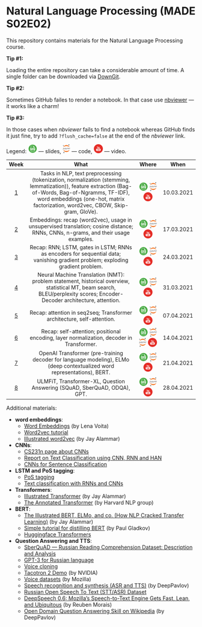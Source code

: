 # Natural Language Processing (MADE S02E02)
This repository contains materials for the Natural Language Processing course.

**Tip #1:**

Loading the entire repository can take a considerable amount of time. A single folder can be downloaded via [DownGit](https://downgit.github.io/).

**Tip #2:**

Sometimes GitHub failes to render a notebook. In that case use [nbviewer](https://nbviewer.jupyter.org/) — it works like a charm!

**Tip #3:**

In those cases when *nbviewer* fails to find a notebook whereas GitHub finds it just fine, try to add `?flush_cache=false` at the end of the *nbviewer* link.

Legend: ![](https://github.com/Illumaria/made-deep-learning/blob/master/icons/pdf.png) — slides, ![](https://github.com/Illumaria/made-deep-learning/blob/master/icons/jupyter.png) — code, ![](https://github.com/Illumaria/made-deep-learning/blob/master/icons/youtube.png) — video.

Week | What | Where | When
:--: | :--: | :---: | :--:
[1](https://data.mail.ru/curriculum/program/lesson/16177/) | Tasks in NLP, text preprocessing (tokenization, normalization (stemming, lemmatization)), feature extraction (Bag-of-Words, Bag-of-Ngramms, TF-IDF), word embeddings (one-hot, matrix factorization, word2vec, CBOW, Skip-gram, GloVe). | [![](https://github.com/Illumaria/made-deep-learning/blob/master/icons/pdf.png)](https://github.com/Illumaria/made-natural-language-processing/blob/master/01-word-embeddings/01_word_embeddings.pdf) [![](https://github.com/Illumaria/made-deep-learning/blob/master/icons/jupyter.png)](https://nbviewer.jupyter.org/github/Illumaria/made-natural-language-processing/blob/master/01-word-embeddings/01_word_embeddings.ipynb) [![](https://github.com/Illumaria/made-deep-learning/blob/master/icons/youtube.png)](https://youtu.be/UARNjbAF5x4) | 10.03.2021
[2](https://data.mail.ru/curriculum/program/lesson/16178/) | Embeddings: recap (word2vec), usage in unsupervised translation; cosine distance; RNNs, CNNs, n-grams, and their usage examples. | [![](https://github.com/Illumaria/made-deep-learning/blob/master/icons/pdf.png)](https://github.com/Illumaria/made-natural-language-processing/blob/master/02-cnn-for-texts-and-more-embeddings/02_cnn_for_texts_and_more_embeddings.pdf) [![](https://github.com/Illumaria/made-deep-learning/blob/master/icons/jupyter.png)](https://nbviewer.jupyter.org/github/Illumaria/made-natural-language-processing/blob/master/02-cnn-for-texts-and-more-embeddings/02_cnn_for_texts.ipynb) [![](https://github.com/Illumaria/made-deep-learning/blob/master/icons/youtube.png)](https://youtu.be/4MkfeS3Sn2Y) | 17.03.2021
[3](https://data.mail.ru/curriculum/program/lesson/16179/) | Recap: RNN; LSTM, gates in LSTM; RNNs as encoders for sequential data; vanishing gradient problem; exploding gradient problem. | [![](https://github.com/Illumaria/made-deep-learning/blob/master/icons/pdf.png)](https://github.com/Illumaria/made-natural-language-processing/blob/master/03-lstm-gru-vanishing-gradient/03_lstm_gru_vanishing_gradient.pdf) [![](https://github.com/Illumaria/made-deep-learning/blob/master/icons/jupyter.png)](https://nbviewer.jupyter.org/github/Illumaria/made-natural-language-processing/blob/master/03-lstm-gru-vanishing-gradient/03_bilstm_for_pos_tagging.ipynb) [![](https://github.com/Illumaria/made-deep-learning/blob/master/icons/youtube.png)](https://youtu.be/fBROi7v6QNM) | 24.03.2021
[4](https://data.mail.ru/curriculum/program/lesson/16180/) | Neural Machine Translation (NMT): problem statement, historical overview, statistical MT, beam search, BLEU/perplexity scores; Encoder-Decoder architecture, attention. | [![](https://github.com/Illumaria/made-deep-learning/blob/master/icons/pdf.png)](https://github.com/Illumaria/made-natural-language-processing/blob/master/04-machine-translation-and-attention/04_machine_translation_and_attention.pdf) [![](https://github.com/Illumaria/made-deep-learning/blob/master/icons/jupyter.png)](https://nbviewer.jupyter.org/github/Illumaria/made-natural-language-processing/blob/master/04-machine-translation-and-attention/04_attention_basics.ipynb) [![](https://github.com/Illumaria/made-deep-learning/blob/master/icons/youtube.png)](https://youtu.be/2ExTrSrCoKs) | 31.03.2021
[5](https://data.mail.ru/curriculum/program/lesson/16181/) | Recap: attention in seq2seq; Transformer architecture, self-attention. | [![](https://github.com/Illumaria/made-deep-learning/blob/master/icons/pdf.png)](https://github.com/Illumaria/made-natural-language-processing/blob/master/05-self-attention-and-transformer/05_self_attention_and_transformer.pdf) [![](https://github.com/Illumaria/made-deep-learning/blob/master/icons/jupyter.png)](https://nbviewer.jupyter.org/github/Illumaria/made-natural-language-processing/blob/master/05-self-attention-and-transformer/05_tensorboard_and_char_level_machine_translation.ipynb) [![](https://github.com/Illumaria/made-deep-learning/blob/master/icons/youtube.png)](https://youtu.be/938KmoCXh84) | 07.04.2021
[6](https://data.mail.ru/curriculum/program/lesson/16182/) | Recap: self-attention; positional encoding, layer normalization, decoder in Transformer. | [![](https://github.com/Illumaria/made-deep-learning/blob/master/icons/pdf.png)](https://github.com/Illumaria/made-natural-language-processing/blob/master/06-transformer-and-positional-encoding/06_transformer_and_positional_encoding.pdf) [![](https://github.com/Illumaria/made-deep-learning/blob/master/icons/jupyter.png)](https://nbviewer.jupyter.org/github/Illumaria/made-natural-language-processing/blob/master/06-transformer-and-positional-encoding/06_positional_encoding.ipynb) [![](https://github.com/Illumaria/made-deep-learning/blob/master/icons/jupyter.png)](https://nbviewer.jupyter.org/github/Illumaria/made-natural-language-processing/blob/master/06-transformer-and-positional-encoding/06_seq2seq_nmt_and_tensorboard.ipynb) [![](https://github.com/Illumaria/made-deep-learning/blob/master/icons/youtube.png)](https://youtu.be/6iPcuIcF7Qg) | 14.04.2021
[7](https://data.mail.ru/curriculum/program/lesson/16183/) | OpenAI Transformer (pre-training decoder for language modeling), ELMo (deep contextualized word representations), BERT. | [![](https://github.com/Illumaria/made-deep-learning/blob/master/icons/pdf.png)](https://github.com/Illumaria/made-natural-language-processing/blob/master/07-context-based-embeddings-and-bert/07_bert.pdf) [![](https://github.com/Illumaria/made-deep-learning/blob/master/icons/jupyter.png)](https://nbviewer.jupyter.org/github/Illumaria/made-natural-language-processing/blob/master/07-context-based-embeddings-and-bert/07_bert_for_text_classification.ipynb) [![](https://github.com/Illumaria/made-deep-learning/blob/master/icons/youtube.png)](https://youtu.be/A22G9i1Vbkk) | 21.04.2021
[8](https://data.mail.ru/curriculum/program/lesson/16184/) | ULMFiT, Transformer-XL, Question Answering (SQuAD, SberQuAD, ODQA), GPT. | [![](https://github.com/Illumaria/made-deep-learning/blob/master/icons/pdf.png)](https://github.com/Illumaria/made-natural-language-processing/blob/master/08-question-answering/08_question_answering.pdf) [![](https://github.com/Illumaria/made-deep-learning/blob/master/icons/jupyter.png)](https://nbviewer.jupyter.org/github/Illumaria/made-natural-language-processing/blob/master/08-question-answering/08_qa_with_bert_and_tts.ipynb) [![](https://github.com/Illumaria/made-deep-learning/blob/master/icons/youtube.png)](https://youtu.be/OgJKakEx2oM) | 28.04.2021

Additional materials:
* **word embeddings**:
  * [Word Embeddings](https://lena-voita.github.io/nlp_course/word_embeddings.html) (by Lena Voita)
  * [Word2vec tutorial](http://mccormickml.com/2016/04/19/word2vec-tutorial-the-skip-gram-model/)
  * [Illustrated word2vec](http://jalammar.github.io/illustrated-word2vec/) (by Jay Alammar)
* **CNNs**:
  * [CS231n page about CNNs](https://cs231n.github.io/convolutional-networks/)
  * [Report on Text Classification using CNN, RNN and HAN](https://medium.com/jatana/report-on-text-classification-using-cnn-rnn-han-f0e887214d5f)
  * [CNNs for Sentence Classification](https://arxiv.org/abs/1408.5882)
* **LSTM and PoS tagging**:
  * [PoS tagging](https://medium.com/analytics-vidhya/part-of-speech-tagging-what-when-why-and-how-9d250e634df6)
  * [Text classification with RNNs and CNNs](https://medium.com/jatana/report-on-text-classification-using-cnn-rnn-han-f0e887214d5f)
* **Transformers**:
  * [Illustrated Transformer](https://jalammar.github.io/illustrated-transformer/) (by Jay Alammar)
  * [The Annotated Transformer](https://nlp.seas.harvard.edu/2018/04/03/attention.html) (by Harvard NLP group)
* **BERT**:
  * [The Illustrated BERT, ELMo, and co. (How NLP Cracked Transfer Learning)](http://jalammar.github.io/illustrated-bert/) (by Jay Alammar)
  * [Simple tutorial for distilling BERT](https://towardsdatascience.com/simple-tutorial-for-distilling-bert-99883894e90a) (by Paul Gladkov)
  * [Huggingface Transformers](https://github.com/huggingface/transformers)
* **Question Answering and TTS**:
  * [SberQuAD — Russian Reading Comprehension Dataset: Description and Analysis](https://arxiv.org/pdf/1912.09723.pdf)
  * [GPT-3 for Russian language](https://habr.com/ru/company/sberbank/blog/524522/)
  * [Voice cloning](https://habr.com/ru/post/465941/)
  * [Tacotron 2 Demo](https://pytorch.org/hub/nvidia_deeplearningexamples_tacotron2/) (by NVIDIA)
  * [Voice datasets](https://voice.mozilla.org/ru/datasets) (by Mozilla)
  * [Speech recognition and synthesis (ASR and TTS)](https://docs.deeppavlov.ai/en/0.9.1/features/models/nemo.html) (by DeepPavlov)
  * [Russian Open Speech To Text (STT/ASR) Dataset](https://github.com/snakers4/open_stt)
  * [DeepSpeech 0.6: Mozilla’s Speech-to-Text Engine Gets Fast, Lean, and Ubiquitous](https://hacks.mozilla.org/2019/12/deepspeech-0-6-mozillas-speech-to-text-engine/) (by Reuben Morais)
  * [Open Domain Question Answering Skill on Wikipedia](http://docs.deeppavlov.ai/en/master/features/skills/odqa.html) (by DeepPavlov)
